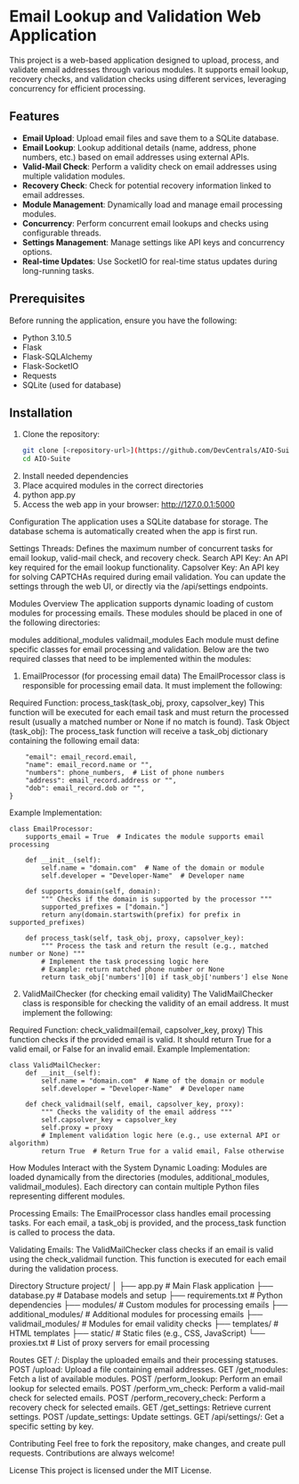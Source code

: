 # Email Lookup and Validation Web Application

This project is a web-based application designed to upload, process, and validate email addresses through various modules. It supports email lookup, recovery checks, and validation checks using different services, leveraging concurrency for efficient processing.

## Features

- **Email Upload**: Upload email files and save them to a SQLite database.
- **Email Lookup**: Lookup additional details (name, address, phone numbers, etc.) based on email addresses using external APIs.
- **Valid-Mail Check**: Perform a validity check on email addresses using multiple validation modules.
- **Recovery Check**: Check for potential recovery information linked to email addresses.
- **Module Management**: Dynamically load and manage email processing modules.
- **Concurrency**: Perform concurrent email lookups and checks using configurable threads.
- **Settings Management**: Manage settings like API keys and concurrency options.
- **Real-time Updates**: Use SocketIO for real-time status updates during long-running tasks.

## Prerequisites

Before running the application, ensure you have the following:

- Python 3.10.5
- Flask
- Flask-SQLAlchemy
- Flask-SocketIO
- Requests
- SQLite (used for database)

## Installation

1. Clone the repository:
   ```bash
   git clone [<repository-url>](https://github.com/DevCentrals/AIO-Suite.git)
   cd AIO-Suite
2. Install needed dependencies
3. Place acquired modules in the correct directories
3. python app.py
5. Access the web app in your browser: http://127.0.0.1:5000

Configuration
The application uses a SQLite database for storage. The database schema is automatically created when the app is first run.

Settings
Threads: Defines the maximum number of concurrent tasks for email lookup, valid-mail check, and recovery check.
Search API Key: An API key required for the email lookup functionality.
Capsolver Key: An API key for solving CAPTCHAs required during email validation.
You can update the settings through the web UI, or directly via the /api/settings endpoints.

Modules Overview
The application supports dynamic loading of custom modules for processing emails. These modules should be placed in one of the following directories:

modules
additional_modules
validmail_modules
Each module must define specific classes for email processing and validation. Below are the two required classes that need to be implemented within the modules:

1. EmailProcessor (for processing email data)
The EmailProcessor class is responsible for processing email data. It must implement the following:

Required Function:
process_task(task_obj, proxy, capsolver_key)
This function will be executed for each email task and must return the processed result (usually a matched number or None if no match is found).
Task Object (task_obj):
The process_task function will receive a task_obj dictionary containing the following email data:

```task_obj = {
    "email": email_record.email,
    "name": email_record.name or "",
    "numbers": phone_numbers,  # List of phone numbers
    "address": email_record.address or "",
    "dob": email_record.dob or "",
}
```
Example Implementation:
```
class EmailProcessor:
    supports_email = True  # Indicates the module supports email processing

    def __init__(self):
        self.name = "domain.com"  # Name of the domain or module
        self.developer = "Developer-Name"  # Developer name
    
    def supports_domain(self, domain):
        """ Checks if the domain is supported by the processor """
        supported_prefixes = ["domain."]
        return any(domain.startswith(prefix) for prefix in supported_prefixes)

    def process_task(self, task_obj, proxy, capsolver_key):
        """ Process the task and return the result (e.g., matched number or None) """
        # Implement the task processing logic here
        # Example: return matched phone number or None
        return task_obj['numbers'][0] if task_obj['numbers'] else None

```
2. ValidMailChecker (for checking email validity)
The ValidMailChecker class is responsible for checking the validity of an email address. It must implement the following:

Required Function:
check_validmail(email, capsolver_key, proxy)
This function checks if the provided email is valid. It should return True for a valid email, or False for an invalid email.
Example Implementation:
```
class ValidMailChecker:
    def __init__(self):
        self.name = "domain.com"  # Name of the domain or module
        self.developer = "Developer-Name"  # Developer name

    def check_validmail(self, email, capsolver_key, proxy):
        """ Checks the validity of the email address """
        self.capsolver_key = capsolver_key
        self.proxy = proxy
        # Implement validation logic here (e.g., use external API or algorithm)
        return True  # Return True for a valid email, False otherwise

```

How Modules Interact with the System
Dynamic Loading:
Modules are loaded dynamically from the directories (modules, additional_modules, validmail_modules). Each directory can contain multiple Python files representing different modules.

Processing Emails:
The EmailProcessor class handles email processing tasks. For each email, a task_obj is provided, and the process_task function is called to process the data.

Validating Emails:
The ValidMailChecker class checks if an email is valid using the check_validmail function. This function is executed for each email during the validation process.

Directory Structure
project/
│
├── app.py                       # Main Flask application
├── database.py                  # Database models and setup
├── requirements.txt             # Python dependencies
├── modules/                     # Custom modules for processing emails
├── additional_modules/          # Additional modules for processing emails
├── validmail_modules/           # Modules for email validity checks
├── templates/                   # HTML templates
├── static/                      # Static files (e.g., CSS, JavaScript)
└── proxies.txt                  # List of proxy servers for email processing

Routes
GET /: Display the uploaded emails and their processing statuses.
POST /upload: Upload a file containing email addresses.
GET /get_modules: Fetch a list of available modules.
POST /perform_lookup: Perform an email lookup for selected emails.
POST /perform_vm_check: Perform a valid-mail check for selected emails.
POST /perform_recovery_check: Perform a recovery check for selected emails.
GET /get_settings: Retrieve current settings.
POST /update_settings: Update settings.
GET /api/settings/<key>: Get a specific setting by key.

Contributing
Feel free to fork the repository, make changes, and create pull requests. Contributions are always welcome!

License
This project is licensed under the MIT License.
